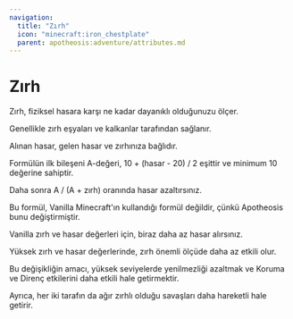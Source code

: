 ```yaml
---
navigation:
  title: "Zırh"
  icon: "minecraft:iron_chestplate"
  parent: apotheosis:adventure/attributes.md
---
```


# Zırh

<Color id="blue">Zırh</Color>, fiziksel hasara karşı ne kadar dayanıklı olduğunuzu ölçer.

Genellikle zırh eşyaları ve kalkanlar tarafından sağlanır.

Alınan hasar, gelen hasar ve zırhınıza bağlıdır.

Formülün ilk bileşeni 
A-değeri, <Color id="blue">10 + (hasar - 20) / 2</Color> eşittir ve minimum <Color id="blue">10</Color> değerine sahiptir.

Daha sonra 
<Color id="blue">A / (A + zırh)</Color> oranında hasar azaltırsınız.

Bu formül, Vanilla Minecraft'ın kullandığı formül değildir, çünkü Apotheosis bunu değiştirmiştir.

Vanilla zırh ve hasar değerleri için, biraz daha az hasar alırsınız.

Yüksek zırh ve hasar değerlerinde, zırh önemli ölçüde daha az etkili olur.

Bu değişikliğin amacı, yüksek seviyelerde yenilmezliği azaltmak ve <Color id="blue">Koruma</Color> ve <Color id="blue">Direnç</Color> etkilerini daha etkili hale getirmektir.

Ayrıca, her iki tarafın da ağır zırhlı olduğu savaşları daha hareketli hale getirir.

